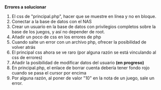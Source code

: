 **Errores a solucionar**
1. El css de "principal.php", hacer que se muestre en línea y no en bloque.
2. Conectar a la base de datos con el NAS
3. Crear un usuario en la base de datos con privilegios completos sobre la base de los juegos, y así no depender de root.
4. Añadir un poco de css en los errores de php
5. Cuando salte un error con un archivo php, ofrecer la posibilidad de volver atrás
6. El principal css ahora se ve raro (por alguna razón se está vinculando al css de errores)
7. Añadir la posibilidad de modificar datos del usuario **(en progreso)**
8. En principal.php, el enlace de borrar cuenta debería tener fondo rojo cuando se pasa el cursor por encima
9. Por alguna razón, al poner de valor "10" en la nota de un juego, sale un error.


